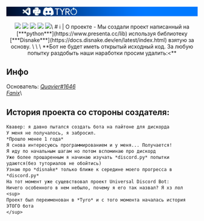 ![TYRO BOT](assets/banner.png)
<p align="center">
    <img src=https://badgen.net/badge/disnake/%202.5.2%20/:color?icon=discord>
    <img src=https://badgen.net/badge/Python/3.10.6/green/?icon=visualstudio>
    <img src=https://badgen.net/discord/members/cyZh7xPn2G/?icon=discord>
    <img src=https://badgen.net/badge/Python/3.10.6/green/?icon=visualstudio>
    <img src=https://badgen.net/badge/Python/3.10.6/green/?icon=visualstudio>\
# ℹ | О проекте
- Мы создали проект написанный на [***python***](https://www.presenta.cc/lib) используя библиотеку [***Disnake***](https://docs.disnake.dev/en/latest/index.html) взятую за основу.
\
\
\
**Бот не будет иметь открытый исходный код. За любую попытку раздобыть наши наработки просим удалить:<**

## Инфо
Основатель: [*Quavier#1646*](https://github.com/Quavier)\
[*Fanix*](https://github.com/Dicusti)\

## История проекта со стороны создателя:
    Квавер: я давно пытался создать бота на пайтоне для дискорда
    У меня не получалось, я забросил.
    *Прошло менее 1 года*
    Я снова интересуюсь программированием и у меня... Получается!
    Я иду по начальным шагам но потом вспоминаю про дискорд
    Уже более прошаренным я начинаю изучать *discord.py* попытки удаются(без туториалов не обойтись)
    Узнаю про *disnake* только ближе к середине моего прогресса в *discord.py*
    На тот момент уже сущевствовал проект Universal Discord Bot:
    Ничего особенного в нем небыло, почему я его так назвал? Я хз лол
    <sup> 
    Проект был переименован в *Tyro* и с того момента началась история ЭТОГО бота
    </sup>
